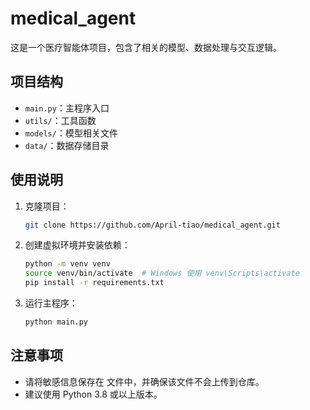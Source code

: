# medical_agent

这是一个医疗智能体项目，包含了相关的模型、数据处理与交互逻辑。

## 项目结构

- `main.py`：主程序入口
- `utils/`：工具函数
- `models/`：模型相关文件
- `data/`：数据存储目录

## 使用说明

1. 克隆项目：
   ```bash
   git clone https://github.com/April-tiao/medical_agent.git
   ```

2. 创建虚拟环境并安装依赖：
   ```bash
   python -m venv venv
   source venv/bin/activate  # Windows 使用 venv\Scripts\activate
   pip install -r requirements.txt
   ```

3. 运行主程序：
   ```bash
   python main.py
   ```

## 注意事项

- 请将敏感信息保存在  文件中，并确保该文件不会上传到仓库。
- 建议使用 Python 3.8 或以上版本。


